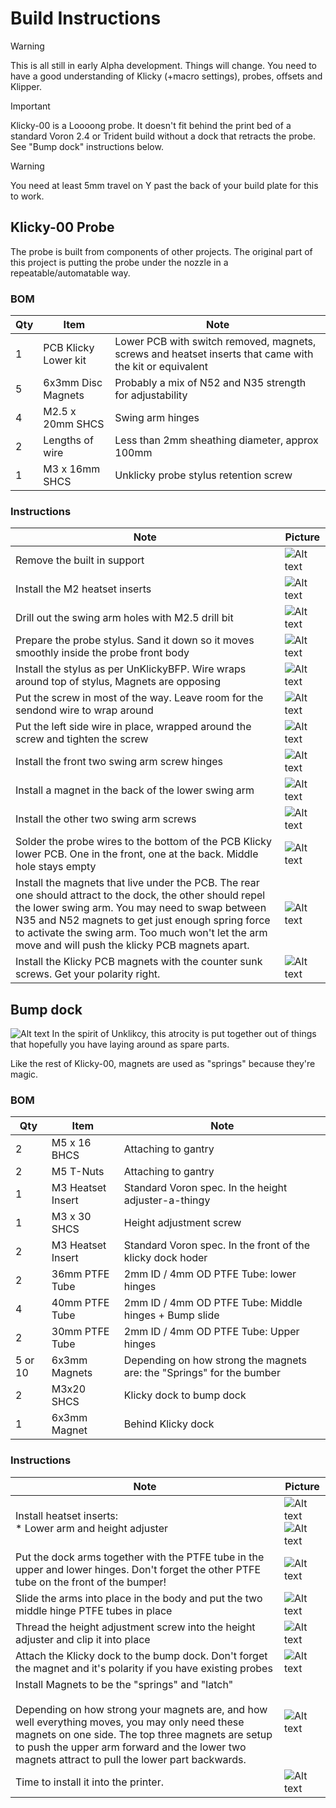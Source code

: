 # Build Instructions
> [!WARNING]  
> This is all still in early Alpha development. Things will change. You need to have a good understanding of Klicky (+macro settings), probes, offsets and Klipper.

> [!IMPORTANT]  
> Klicky-00 is a Loooong probe. It doesn't fit behind the print bed of a standard Voron 2.4 or Trident build without a dock that retracts the probe. See "Bump dock" instructions below.

> [!WARNING]  
> You need at least 5mm travel on Y past the back of your build plate for this to work.

## Klicky-00 Probe
The probe is built from components of other projects. The original part of this project is putting the probe under the nozzle in a repeatable/automatable way.

### BOM
| Qty | Item                 | Note                                                                                                    |
| --- | -------------------- | ------------------------------------------------------------------------------------------------------- |
| 1   | PCB Klicky Lower kit | Lower PCB with switch removed, magnets, screws and heatset inserts that came with the kit or equivalent |
| 5   | 6x3mm Disc Magnets   | Probably a mix of N52 and N35 strength for adjustability                                                |
| 4   | M2.5 x 20mm SHCS     | Swing arm hinges                                                                                        |
| 2   | Lengths of wire      | Less than 2mm sheathing diameter, approx 100mm                                                          |
| 1   | M3 x 16mm SHCS       | Unklicky probe stylus retention screw                                                                   |


### Instructions
| Note                                                                                                                                                                                                                                                                                                                      | Picture                                         |
| ------------------------------------------------------------------------------------------------------------------------------------------------------------------------------------------------------------------------------------------------------------------------------------------------------------------------- | ----------------------------------------------- |
| Remove the built in support                                                                                                                                                                                                                                                                                               | ![Alt text](images/probe_remove_support.png)    |
| Install the M2 heatset inserts                                                                                                                                                                                                                                                                                            | ![Alt text](images/probe_install_heatsets.png)  |
| Drill out the swing arm holes with M2.5 drill bit                                                                                                                                                                                                                                                                         | ![Alt text](images/probe_drill_arms.png)        |
| Prepare the probe stylus. Sand it down so it moves smoothly inside the probe front body                                                                                                                                                                                                                                   | ![Alt text](images/probe_prepare_stylus.png)    |
| Install the stylus as per UnKlickyBFP. Wire wraps around top of stylus, Magnets are opposing                                                                                                                                                                                                                              | ![Alt text](images/probe_install_stylus.png)    |
| Put the screw in most of the way. Leave room for the sendond wire to wrap around                                                                                                                                                                                                                                          | ![Alt text](probe_install_stylus2.png)          |
| Put the left side wire in place, wrapped around the screw and tighten the screw                                                                                                                                                                                                                                           | ![Alt text](images/probe_wire_left.png)         |
| Install the front two swing arm screw hinges                                                                                                                                                                                                                                                                              | ![Alt text](images/probe_attach_arms1.png)      |
| Install a magnet in the back of the lower swing arm                                                                                                                                                                                                                                                                       | ![Alt text](images/probe_lower_arm_magnet.png)  |
| Install the other two swing arm screws                                                                                                                                                                                                                                                                                    | ![Alt text](images/probe_attach_arms2.png)      |
| Solder the probe wires to the bottom of the PCB Klicky lower PCB. One in the front, one at the back. Middle hole stays empty                                                                                                                                                                                              | ![Alt text](images/probe_solder_wires.png)      |
| Install the magnets that live under the PCB. The rear one should attract to the dock, the other should repel the lower swing arm. You may need to swap between N35 and N52 magnets to get just enough spring force to activate the swing arm. Too much won't let the arm move and will push the klicky PCB magnets apart. | ![Alt text](images/probe_rear_body_magnets.png) |
| Install the Klicky PCB magnets with the counter sunk screws. Get your polarity right. | ![Alt text](probe_install_pcb_magnets.png)      |



## Bump dock
![Alt text](images/bump_dock.png)
In the spirit of Unklikcy, this atrocity is put together out of things that hopefully you have laying around as spare parts.

Like the rest of Klicky-00, magnets are used as "springs" because they're magic.

### BOM
| Qty     | Item              | Note                                                                  |
| ------- | ----------------- | --------------------------------------------------------------------- |
| 2       | M5 x 16 BHCS      | Attaching to gantry                                                   |
| 2       | M5 T-Nuts         | Attaching to gantry                                                   |
| 1       | M3 Heatset Insert | Standard Voron spec. In the height adjuster-a-thingy                  |
| 1       | M3 x 30 SHCS      | Height adjustment screw                                               |
| 2       | M3 Heatset Insert | Standard Voron spec. In the front of the klicky dock hoder            |
| 2       | 36mm PTFE Tube    | 2mm ID / 4mm OD PTFE Tube: lower hinges                               |
| 4       | 40mm PTFE Tube    | 2mm ID / 4mm OD PTFE Tube: Middle hinges + Bump slide                 |
| 2       | 30mm PTFE Tube    | 2mm ID / 4mm OD PTFE Tube: Upper hinges                               |
| 5 or 10 | 6x3mm Magnets     | Depending on how strong the magnets are: the "Springs" for the bumber |
| 2       | M3x20 SHCS        | Klicky dock to bump dock                                              |
| 1       | 6x3mm Magnet      | Behind Klicky dock                                                    |

### Instructions
| Note                                                                                                                                                                                                                                                                                                               | Picture                                                                                                  |
| ------------------------------------------------------------------------------------------------------------------------------------------------------------------------------------------------------------------------------------------------------------------------------------------------------------------ | -------------------------------------------------------------------------------------------------------- |
| Install heatset inserts: <br/> * Lower arm and height adjuster                                                                                                                                                                                                                                                     | ![Alt text](images/bump_dock_heatsets.png)   <br/>  ![Alt text](images/bump_dock_height_adj_heatset.png) |
| Put the dock arms together with the PTFE tube in the upper and lower hinges. Don't forget the other PTFE tube on the front of the bumper!                                                                                                                                                                          | ![Alt text](images/bump_dock_assemble_arms.png)                                                          |
| Slide the arms into place in the body and put the two middle hinge PTFE tubes in place                                                                                                                                                                                                                             | ![Alt text](images/bump_dock_assemble_dock.png)                                                          |
| Thread the height adjustment screw into the height adjuster and clip it into place                                                                                                                                                                                                                                 | ![Alt text](images/bump_dock_height_adj.png)                                                             |
| Attach the Klicky dock to the bump dock. Don't forget the magnet and it's polarity if you have existing probes                                                                                                                                                                                                     | ![Alt text](images/bump_dock_klicky-dock.png)                                                            |
| Install Magnets to be the "springs" and "latch" <br/><br/> Depending on how strong your magnets are, and how well everything moves, you may only need these magnets on one side. The top three magnets are setup to push the upper arm forward and the lower two magnets attract to pull the lower part backwards. | ![Alt text](images/bump_dock_springs.png)                                                                |
| Time to install it into the printer.                                                                                                                                                                                                                                                                               | ![Alt text](images/bump_dock_into_printer.png)                                                           |